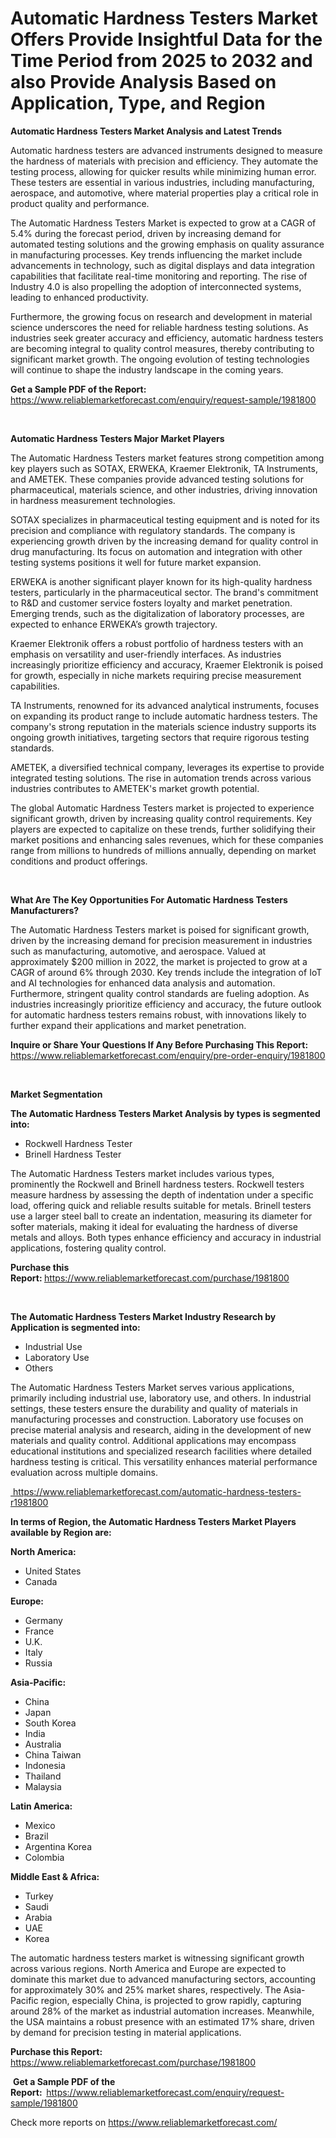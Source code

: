 <p><h1>Automatic Hardness Testers Market Offers Provide Insightful Data for the Time Period from 2025 to 2032 and also Provide Analysis Based on Application, Type, and Region</h1></p><p><strong>Automatic Hardness Testers Market Analysis and Latest Trends</strong></p>
<p><p>Automatic hardness testers are advanced instruments designed to measure the hardness of materials with precision and efficiency. They automate the testing process, allowing for quicker results while minimizing human error. These testers are essential in various industries, including manufacturing, aerospace, and automotive, where material properties play a critical role in product quality and performance.</p><p>The Automatic Hardness Testers Market is expected to grow at a CAGR of 5.4% during the forecast period, driven by increasing demand for automated testing solutions and the growing emphasis on quality assurance in manufacturing processes. Key trends influencing the market include advancements in technology, such as digital displays and data integration capabilities that facilitate real-time monitoring and reporting. The rise of Industry 4.0 is also propelling the adoption of interconnected systems, leading to enhanced productivity.</p><p>Furthermore, the growing focus on research and development in material science underscores the need for reliable hardness testing solutions. As industries seek greater accuracy and efficiency, automatic hardness testers are becoming integral to quality control measures, thereby contributing to significant market growth. The ongoing evolution of testing technologies will continue to shape the industry landscape in the coming years.</p></p>
<p><strong>Get a Sample PDF of the Report:&nbsp;</strong> <a href="https://www.reliablemarketforecast.com/enquiry/request-sample/1981800?utm_campaign=3091&utm_medium=2&utm_source=Github&utm_content=ia&utm_term=10042025&utm_id=automatic-hardness-testers">https://www.reliablemarketforecast.com/enquiry/request-sample/1981800</a></p>
<p>&nbsp;</p>
<p><strong>Automatic Hardness Testers Major Market Players</strong></p>
<p><p>The Automatic Hardness Testers market features strong competition among key players such as SOTAX, ERWEKA, Kraemer Elektronik, TA Instruments, and AMETEK. These companies provide advanced testing solutions for pharmaceutical, materials science, and other industries, driving innovation in hardness measurement technologies.</p><p>SOTAX specializes in pharmaceutical testing equipment and is noted for its precision and compliance with regulatory standards. The company is experiencing growth driven by the increasing demand for quality control in drug manufacturing. Its focus on automation and integration with other testing systems positions it well for future market expansion.</p><p>ERWEKA is another significant player known for its high-quality hardness testers, particularly in the pharmaceutical sector. The brand's commitment to R&D and customer service fosters loyalty and market penetration. Emerging trends, such as the digitalization of laboratory processes, are expected to enhance ERWEKA’s growth trajectory.</p><p>Kraemer Elektronik offers a robust portfolio of hardness testers with an emphasis on versatility and user-friendly interfaces. As industries increasingly prioritize efficiency and accuracy, Kraemer Elektronik is poised for growth, especially in niche markets requiring precise measurement capabilities.</p><p>TA Instruments, renowned for its advanced analytical instruments, focuses on expanding its product range to include automatic hardness testers. The company's strong reputation in the materials science industry supports its ongoing growth initiatives, targeting sectors that require rigorous testing standards.</p><p>AMETEK, a diversified technical company, leverages its expertise to provide integrated testing solutions. The rise in automation trends across various industries contributes to AMETEK's market growth potential.</p><p>The global Automatic Hardness Testers market is projected to experience significant growth, driven by increasing quality control requirements. Key players are expected to capitalize on these trends, further solidifying their market positions and enhancing sales revenues, which for these companies range from millions to hundreds of millions annually, depending on market conditions and product offerings.</p></p>
<p>&nbsp;</p>
<p><strong>What Are The Key Opportunities For Automatic Hardness Testers Manufacturers?</strong></p>
<p><p>The Automatic Hardness Testers market is poised for significant growth, driven by the increasing demand for precision measurement in industries such as manufacturing, automotive, and aerospace. Valued at approximately $200 million in 2022, the market is projected to grow at a CAGR of around 6% through 2030. Key trends include the integration of IoT and AI technologies for enhanced data analysis and automation. Furthermore, stringent quality control standards are fueling adoption. As industries increasingly prioritize efficiency and accuracy, the future outlook for automatic hardness testers remains robust, with innovations likely to further expand their applications and market penetration.</p></p>
<p><strong>Inquire or Share Your Questions If Any Before Purchasing This Report:</strong> <a href="https://www.reliablemarketforecast.com/enquiry/pre-order-enquiry/1981800?utm_campaign=3091&utm_medium=2&utm_source=Github&utm_content=ia&utm_term=10042025&utm_id=automatic-hardness-testers">https://www.reliablemarketforecast.com/enquiry/pre-order-enquiry/1981800</a></p>
<p>&nbsp;</p>
<p><strong>Market Segmentation</strong></p>
<p><strong>The Automatic Hardness Testers Market Analysis by types is segmented into:</strong></p>
<p><ul><li>Rockwell Hardness Tester</li><li>Brinell Hardness Tester</li></ul></p>
<p><p>The Automatic Hardness Testers market includes various types, prominently the Rockwell and Brinell hardness testers. Rockwell testers measure hardness by assessing the depth of indentation under a specific load, offering quick and reliable results suitable for metals. Brinell testers use a larger steel ball to create an indentation, measuring its diameter for softer materials, making it ideal for evaluating the hardness of diverse metals and alloys. Both types enhance efficiency and accuracy in industrial applications, fostering quality control.</p></p>
<p><strong>Purchase this Report:&nbsp;</strong><a href="https://www.reliablemarketforecast.com/purchase/1981800?utm_campaign=3091&utm_medium=2&utm_source=Github&utm_content=ia&utm_term=10042025&utm_id=automatic-hardness-testers">https://www.reliablemarketforecast.com/purchase/1981800</a></p>
<p>&nbsp;</p>
<p><strong>The Automatic Hardness Testers Market Industry Research by Application is segmented into:</strong></p>
<p><ul><li>Industrial Use</li><li>Laboratory Use</li><li>Others</li></ul></p>
<p><p>The Automatic Hardness Testers Market serves various applications, primarily including industrial use, laboratory use, and others. In industrial settings, these testers ensure the durability and quality of materials in manufacturing processes and construction. Laboratory use focuses on precise material analysis and research, aiding in the development of new materials and quality control. Additional applications may encompass educational institutions and specialized research facilities where detailed hardness testing is critical. This versatility enhances material performance evaluation across multiple domains.</p></p>
<p><a href="https://www.reliablemarketforecast.com/automatic-hardness-testers-r1981800?utm_campaign=3091&utm_medium=2&utm_source=Github&utm_content=ia&utm_term=10042025&utm_id=automatic-hardness-testers">&nbsp;https://www.reliablemarketforecast.com/automatic-hardness-testers-r1981800</a></p>
<p><strong>In terms of Region, the Automatic Hardness Testers Market Players available by Region are:</strong></p>
<p>
    <p> <strong> North America: </strong>
        <ul>
            <li>United States</li>
            <li>Canada</li>
        </ul>
        </p> 
    <p> <strong> Europe: </strong>
        <ul>
            <li>Germany</li>
            <li>France</li>
            <li>U.K.</li>
            <li>Italy</li>
            <li>Russia</li>
        </ul>
        </p> 
    <p> <strong> Asia-Pacific: </strong>
        <ul>
            <li>China</li>
            <li>Japan</li>
            <li>South Korea</li>
            <li>India</li>
            <li>Australia</li>
            <li>China Taiwan</li>
            <li>Indonesia</li>
            <li>Thailand</li>
            <li>Malaysia</li>
        </ul>
        </p> 
    <p> <strong> Latin America: </strong>
        <ul>
            <li>Mexico</li>
            <li>Brazil</li>
            <li>Argentina Korea</li>
            <li>Colombia</li>
        </ul>
        </p> 
    <p> <strong> Middle East & Africa: </strong>
        <ul>
            <li>Turkey</li>
            <li>Saudi</li>
            <li>Arabia</li>
            <li>UAE</li>
            <li>Korea</li>
        </ul>
    </p>
    </p>
<p><p>The automatic hardness testers market is witnessing significant growth across various regions. North America and Europe are expected to dominate this market due to advanced manufacturing sectors, accounting for approximately 30% and 25% market shares, respectively. The Asia-Pacific region, especially China, is projected to grow rapidly, capturing around 28% of the market as industrial automation increases. Meanwhile, the USA maintains a robust presence with an estimated 17% share, driven by demand for precision testing in material applications.</p></p>
<p><strong>Purchase this Report: </strong><a href="https://www.reliablemarketforecast.com/purchase/1981800?utm_campaign=3091&utm_medium=2&utm_source=Github&utm_content=ia&utm_term=10042025&utm_id=automatic-hardness-testers">https://www.reliablemarketforecast.com/purchase/1981800</a></p>
<p>&nbsp;<strong>Get a Sample PDF of the Report:&nbsp;&nbsp;</strong><a href="https://www.reliablemarketforecast.com/enquiry/request-sample/1981800?utm_campaign=3091&utm_medium=2&utm_source=Github&utm_content=ia&utm_term=10042025&utm_id=automatic-hardness-testers">https://www.reliablemarketforecast.com/enquiry/request-sample/1981800</a></p>
<p><strong></strong></p>
<p>Check more reports on <a href="https://www.reliablemarketforecast.com/?utm_campaign=3091&utm_medium=2&utm_source=Github&utm_content=ia&utm_term=10042025&utm_id=automatic-hardness-testers">https://www.reliablemarketforecast.com/</a></p>